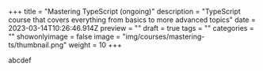 +++
title = "Mastering TypeScript (ongoing)"
description = "TypeScript course that covers everything from basics to more advanced topics"
date = 2023-03-14T10:26:46.914Z
preview = ""
draft = true
tags = ""
categories = ""
showonlyimage = false
image = "img/courses/mastering-ts/thumbnail.png"
weight = 10
+++

abcdef